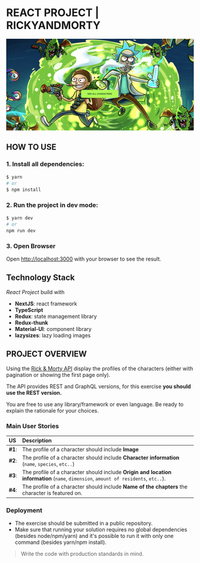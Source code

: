 # REACT PROJECT | RICKYANDMORTY

![rickyandmorty project's image preview](./rickyandmorty-preview.png)

## HOW TO USE

### 1. Install all dependencies: 
```bash
$ yarn 
# or 
$ npm install
```

### 2. Run the project in dev mode:
```bash
$ yarn dev
# or
npm run dev
```

### 3. Open Browser
Open [http://localhost:3000](http://localhost:3000) with your browser to see the result.


## Technology Stack

*React Project* build with 

- **NextJS**: react framework
- **TypeScript**
- **Redux**: state management library
- **Redux-thunk**
- **Material-UI**: component library
- **lazysizes**: lazy loading images


## PROJECT OVERVIEW

Using the [Rick & Morty API](rickandmortyapi.com) display the profiles of the characters (either
with pagination or showing the first page only).

The API provides REST and GraphQL versions, for this exercise **you should use the REST
version.**

You are free to use any library/framework or even language. Be ready to explain the rationale
for your choices.


### Main User Stories
| US | Description |
| :------------ | :----------- |
| **#1**: |  The profile of a character should include **Image** |
| **#2**: | The profile of a character should include **Character information** (`name`, `species`, `etc..`) |
| **#3**: | The profile of a character should include **Origin and location information** (`name`, `dimension`, `amount of residents`, `etc..`). |
| **#4**: | The profile of a character should include **Name of the chapters** the character is featured on. |


### Deployment

- The exercise should be submitted in a public repository. 
- Make sure that running your solution requires no global dependencies (besides node/npm/yarn) and it's possible to run it with only one command (besides yarn/npm install).

> Write the code with production standards in mind.
